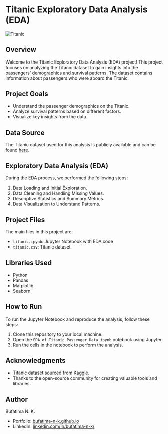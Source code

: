 # Titanic Exploratory Data Analysis (EDA)

![Titanic](https://upload.wikimedia.org/wikipedia/commons/f/fd/RMS_Titanic_3.jpg)

## Overview

Welcome to the Titanic Exploratory Data Analysis (EDA) project! This project focuses on analyzing the Titanic dataset to gain insights into the passengers' demographics and survival patterns. The dataset contains information about passengers who were aboard the Titanic.

## Project Goals

- Understand the passenger demographics on the Titanic.
- Analyze survival patterns based on different factors.
- Visualize key insights from the data.

## Data Source

The Titanic dataset used for this analysis is publicly available and can be found [here](https://www.kaggle.com/c/titanic/data).

## Exploratory Data Analysis (EDA)

During the EDA process, we performed the following steps:

1. Data Loading and Initial Exploration.
2. Data Cleaning and Handling Missing Values.
3. Descriptive Statistics and Summary Metrics.
4. Data Visualization to Understand Patterns.

## Project Files

The main files in this project are:

- `titanic.ipynb`: Jupyter Notebook with EDA code
- `titanic.csv`: Titanic dataset

## Libraries Used

- Python
- Pandas
- Matplotlib
- Seaborn

## How to Run

To run the Jupyter Notebook and reproduce the analysis, follow these steps:

1. Clone this repository to your local machine.
2. Open the `EDA of Titanic Passenger Data.ipynb` notebook using Jupyter.
3. Run the cells in the notebook to perform the analysis.

## Acknowledgments

- Titanic dataset sourced from [Kaggle](https://www.kaggle.com/c/titanic/data).
- Thanks to the open-source community for creating valuable tools and libraries.

## Author

Bufatima N. K.
- Portfolio: [bufatima-n-k.github.io](https://bufatima-n-k.github.io)
- LinkedIn: [linkedin.com/in/bufatima-n-k/](https://www.linkedin.com/in/bufatima-n-k/)
